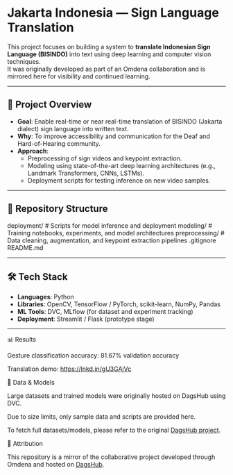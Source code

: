 # Jakarta Indonesia — Sign Language Translation

This project focuses on building a system to **translate Indonesian Sign Language (BISINDO)** into text using deep learning and computer vision techniques.  
It was originally developed as part of an Omdena collaboration and is mirrored here for visibility and continued learning.

---

## 🚀 Project Overview
- **Goal**: Enable real-time or near real-time translation of BISINDO (Jakarta dialect) sign language into written text.
- **Why**: To improve accessibility and communication for the Deaf and Hard-of-Hearing community.
- **Approach**: 
  - Preprocessing of sign videos and keypoint extraction.  
  - Modeling using state-of-the-art deep learning architectures (e.g., Landmark Transformers, CNNs, LSTMs).  
  - Deployment scripts for testing inference on new video samples.  

---

## 📂 Repository Structure
deployment/ # Scripts for model inference and deployment
modeling/ # Training notebooks, experiments, and model architectures
preprocessing/ # Data cleaning, augmentation, and keypoint extraction pipelines
.gitignore
README.md


---

## 🛠️ Tech Stack
- **Languages**: Python  
- **Libraries**: OpenCV, TensorFlow / PyTorch, scikit-learn, NumPy, Pandas  
- **ML Tools**: DVC, MLflow (for dataset and experiment tracking)  
- **Deployment**: Streamlit / Flask (prototype stage)

---

📊 Results

Gesture classification accuracy: 81.67% validation accuracy

Translation demo: https://lnkd.in/gU3GAjVc

📁 Data & Models

Large datasets and trained models were originally hosted on DagsHub using DVC.

Due to size limits, only sample data and scripts are provided here.

To fetch full datasets/models, please refer to the original [DagsHub project](https://lnkd.in/gkrERw-h).

🤝 Attribution

This repository is a mirror of the collaborative project developed through Omdena and hosted on [DagsHub](https://lnkd.in/gkrERw-h).
